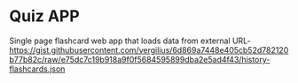 # Quiz APP
Single page flashcard web app that loads data from external URL-https://gist.githubusercontent.com/vergilius/6d869a7448e405cb52d782120b77b82c/raw/e75dc7c19b918a9f0f5684595899dba2e5ad4f43/history-flashcards.json

